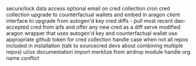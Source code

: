 secure/lock data access
optional email on cred collection
cron cred collection
upgrade to counterfactual wallets and embed in aragon client
interface to upgrade from autogen'd key
cred diffs - pull most recent dao-accepted cred from ipfs and offer any new cred as a diff
serve modified aragon wrapper that uses autogen'd key and counterfactual wallet
use appropriate github token for cred collection
handle case when not all repos included in installation (talk to sourcecred devs about combining multiple repos)
ui/ux
documentation
import merklize from airdrop module
handle org name conflict

